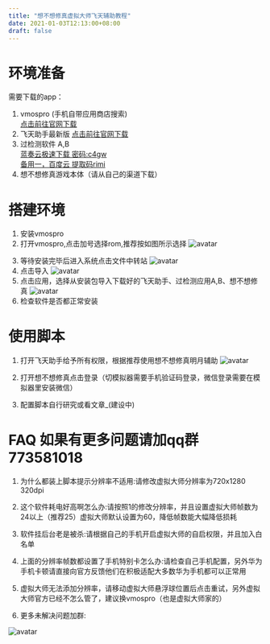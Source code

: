 ```yaml
---
title: "想不想修真虚拟大师飞天辅助教程"
date: 2021-01-03T12:13:00+08:00
draft: false
---
```


# 环境准备
需要下载的app：
1. vmospro (手机自带应用商店搜索)<br /><a href="http://www.vmos.cn/product_center_vmospro.htm">点击前往官网下载</a>
2. 飞天助手最新版 <a href="https://www.aistool.com/">点击前往官网下载</a>
3. 过检测软件 A,B <br /><a href="https://lengyefenghan.lanzoux.com/b01615vej">蓝奏云极速下载 密码:c4gw</a><br /><a href="https://pan.baidu.com/s/1ahwIuPSi3Dwsv-WVFccyug">备用一，百度云 提取码rimi</a>
4. 想不想修真游戏本体（请从自己的渠道下载）
# 搭建环境
1. 安装vmospro
2. 打开vmospro,点击加号选择rom,推荐按如图所示选择
![avatar](https://cdn.jsdelivr.net/gh/lengyefenghan/blog-imgages/blog/2021-01-03-img1.png)
<!-- <img src="https://cdn.jsdelivr.net/gh/lengyefenghan/blog-imgages/blog/2021-01-03-img1.png"> -->
3. 等待安装完毕后进入系统点击文件中转站
![avatar](https://cdn.jsdelivr.net/gh/lengyefenghan/blog-imgages/blog/2021-01-03-img2.png)
4. 点击导入
![avatar](https://cdn.jsdelivr.net/gh/lengyefenghan/blog-imgages/blog/2021-01-03-img3.png)
5. 点击应用，选择从安装包导入下载好的飞天助手、过检测应用A,B、想不想修真
![avatar](https://cdn.jsdelivr.net/gh/lengyefenghan/blog-imgages/blog/2021-01-03-img4.png)
6. 检查软件是否都正常安装

# 使用脚本

1. 打开飞天助手给予所有权限，根据推荐使用想不想修真明月辅助
![avatar](https://cdn.jsdelivr.net/gh/lengyefenghan/blog-imgages/blog/2021-01-03-img5.png)
2. 打开想不想修真点击登录（切模拟器需要手机验证码登录，微信登录需要在模拟器里安装微信）


3. 配置脚本自行研究或看文章_(建设中)

# FAQ 如果有更多问题请加qq群 773581018

1. 为什么都装上脚本提示分辨率不适用:请修改虚拟大师分辨率为720x1280 320dpi

2. 这个软件耗电好高啊怎么办:请按照1的修改分辨率，并且设置虚拟大师帧数为24以上（推荐25）虚拟大师默认设置为60，降低帧数能大幅降低损耗

3. 软件挂后台老是被杀:请根据自己的手机开启虚拟大师的自启权限，并且加入白名单

4. 上面的分辨率帧数都设置了手机特别卡怎么办:请检查自己手机配置，另外华为手机卡顿请直接向官方反馈他们在积极适配大多数华为手机都可以正常用

5. 虚拟大师无法添加分辨率，请移动虚拟大师悬浮球位置后点击重试，另外虚拟大师官方已经不怎么管了，建议换vmospro（也是虚拟大师家的）

6. 更多未解决问题加群:

![avatar](https://cdn.jsdelivr.net/gh/lengyefenghan/blog-imgages/share/qqqun.png)